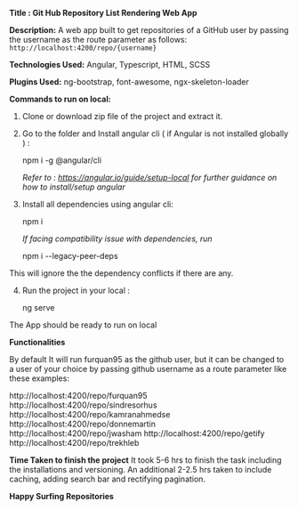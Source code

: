 **Title : Git Hub Repository List Rendering Web App**

**Description:**
A web app built to get repositories of a GitHub user by passing the username as the route parameter as follows:
`http://localhost:4200/repo/{username}`

**Technologies Used:**
Angular, Typescript, HTML, SCSS

**Plugins Used:**
ng-bootstrap, font-awesome, ngx-skeleton-loader

**Commands to run on local:**
1) Clone or download zip file of the project and extract it.

2) Go to the folder and Install angular cli ( if Angular is not installed globally ) :

    npm i -g @angular/cli
    
    *Refer to : https://angular.io/guide/setup-local for further guidance on how to install/setup angular*

3) Install all dependencies using angular cli:

    npm i

    *If facing compatibility issue with dependencies, run*

    npm i --legacy-peer-deps

This will ignore the the dependency conflicts if there are any.

4) Run the project in your local :

    ng serve


The App should be ready to run on local


**Functionalities**

By default It will run furquan95 as the github user, but it can be changed to a user of your choice by passing github username as a route parameter like these examples:

http://localhost:4200/repo/furquan95
http://localhost:4200/repo/sindresorhus
http://localhost:4200/repo/kamranahmedse
http://localhost:4200/repo/donnemartin
http://localhost:4200/repo/jwasham
http://localhost:4200/repo/getify
http://localhost:4200/repo/trekhleb


**Time Taken to finish the project**
It took 5-6 hrs to finish the task including the installations and versioning.
An additional 2-2.5 hrs taken to include caching, adding search bar and rectifying pagination.

**Happy Surfing Repositories**

